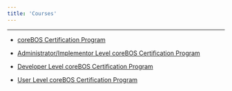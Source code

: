 ```yaml
---
title: 'Courses'
---
```

---

- [coreBOS Certification Program](http://localhost/coreBOSDocumentation/knowledge-base/courses/cbcert)

- [Administrator/Implementor Level coreBOS Certification Program](http://localhost/coreBOSDocumentation/knowledge-base/courses/admin-cert)

- [Developer Level coreBOS Certification Program](http://localhost/coreBOSDocumentation/knowledge-base/courses/devel-cert)

- [User Level coreBOS Certification Program](http://localhost/coreBOSDocumentation/knowledge-base/courses/user-cert)